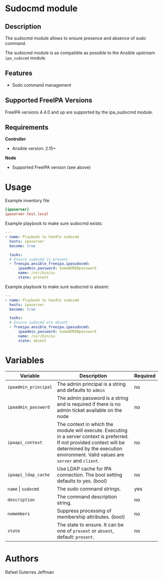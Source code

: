 Sudocmd module
================

Description
-----------

The sudocmd module allows to ensure presence and absence of sudo command.

The sudocmd module is as compatible as possible to the Ansible upstream `ipa_sudocmd` module.


Features
--------
* Sudo command management


Supported FreeIPA Versions
--------------------------

FreeIPA versions 4.4.0 and up are supported by the ipa_sudocmd module.


Requirements
------------

**Controller**
* Ansible version: 2.15+

**Node**
* Supported FreeIPA version (see above)


Usage
=====

Example inventory file

```ini
[ipaserver]
ipaserver.test.local
```


Example playbook to make sure sudocmd exists:

```yaml
---
- name: Playbook to handle sudocmd
  hosts: ipaserver
  become: true

  tasks:
  # Ensure sudocmd is present
  - freeipa.ansible_freeipa.ipasudocmd:
      ipaadmin_password: SomeADMINpassword
      name: /usr/bin/su
      state: present
```

Example playbook to make sure sudocmd is absent:

```yaml
---
- name: Playbook to handle sudocmd
  hosts: ipaserver
  become: true

  tasks:
  # Ensure sudocmd are absent
  - freeipa.ansible_freeipa.ipasudocmd:
      ipaadmin_password: SomeADMINpassword
      name: /usr/bin/su
      state: absent
```

Variables
=========

Variable | Description | Required
-------- | ----------- | --------
`ipaadmin_principal` | The admin principal is a string and defaults to `admin` | no
`ipaadmin_password` | The admin password is a string and is required if there is no admin ticket available on the node | no
`ipaapi_context` | The context in which the module will execute. Executing in a server context is preferred. If not provided context will be determined by the execution environment. Valid values are `server` and `client`. | no
`ipaapi_ldap_cache` | Use LDAP cache for IPA connection. The bool setting defaults to yes. (bool) | no
`name` \| `sudocmd` | The sudo command strings. | yes
`description` | The command description string. | no
`nomembers` | Suppress processing of membership attributes. (bool) | no
`state` | The state to ensure. It can be one of `present` or `absent`, default: `present`. | no


Authors
=======

Rafael Guterres Jeffman
